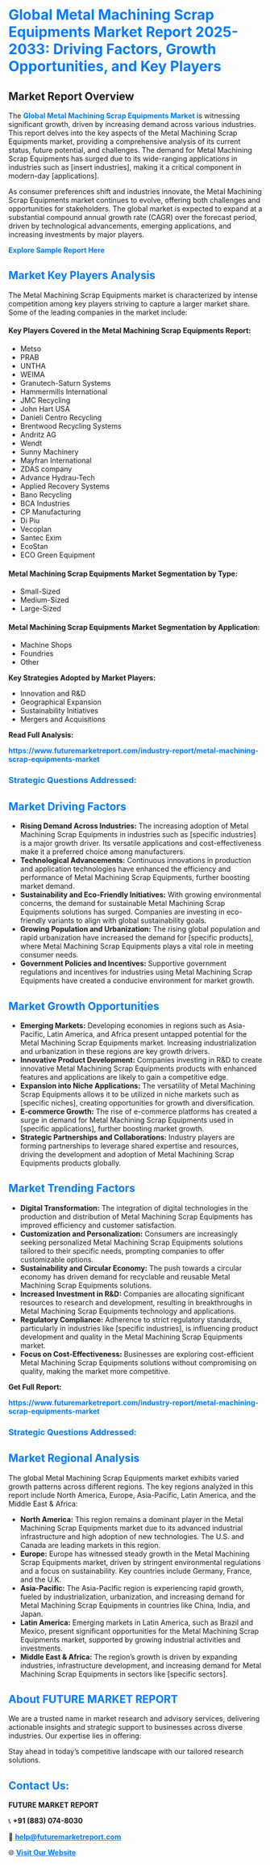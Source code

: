 <h1 style="color: #007BFF;">Global Metal Machining Scrap Equipments Market Report 2025-2033: Driving Factors, Growth Opportunities, and Key Players</h1>

<section id="overview">
<h2>Market Report Overview</h2>
<p>The <a href="https://www.futuremarketreport.com/industry-report/metal-machining-scrap-equipments-market" style="color: #007BFF; text-decoration: none;"><strong>Global Metal Machining Scrap Equipments Market</strong></a> is witnessing significant growth, driven by increasing demand across various industries. This report delves into the key aspects of the Metal Machining Scrap Equipments market, providing a comprehensive analysis of its current status, future potential, and challenges. The demand for Metal Machining Scrap Equipments has surged due to its wide-ranging applications in industries such as [insert industries], making it a critical component in modern-day [applications].</p>
<p>As consumer preferences shift and industries innovate, the Metal Machining Scrap Equipments market continues to evolve, offering both challenges and opportunities for stakeholders. The global market is expected to expand at a substantial compound annual growth rate (CAGR) over the forecast period, driven by technological advancements, emerging applications, and increasing investments by major players.</p>
</section>

<section id="overview">
<p><a href="https://www.futuremarketreport.com/request-sample/reportId=102161" style="color: #007BFF; text-decoration: none;"><strong>Explore Sample Report Here</strong></a></p>
</section>

<section id="key-players">
<h2 style="color: #007BFF;">Market Key Players Analysis</h2>
<p>The Metal Machining Scrap Equipments market is characterized by intense competition among key players striving to capture a larger market share. Some of the leading companies in the market include:</p>
<h4>Key Players Covered in the Metal Machining Scrap Equipments Report:</h4>
<ul><li>Metso</li><li>PRAB</li><li>UNTHA</li><li>WEIMA</li><li>Granutech-Saturn Systems</li><li>Hammermills International</li><li>JMC Recycling</li><li>John Hart USA</li><li>Danieli Centro Recycling</li><li>Brentwood Recycling Systems</li><li>Andritz AG</li><li>Wendt</li><li>Sunny Machinery</li><li>Mayfran International</li><li>ZDAS company</li><li>Advance Hydrau-Tech</li><li>Applied Recovery Systems</li><li>Bano Recycling</li><li>BCA Industries</li><li>CP Manufacturing</li><li>Di Piu</li><li>Vecoplan</li><li>Santec Exim</li><li>EcoStan</li><li>ECO Green Equipment</li></ul>
<h4>Metal Machining Scrap Equipments Market Segmentation by Type:</h4>
<ul><li>Small-Sized</li><li>Medium-Sized</li><li>Large-Sized</li></ul>

<h4>Metal Machining Scrap Equipments Market Segmentation by Application:</h4>
<ul><li>Machine Shops</li><li>Foundries</li><li>Other</li></ul>
<p><strong>Key Strategies Adopted by Market Players:</strong></p>
<ul>
<li>Innovation and R&D</li>
<li>Geographical Expansion</li>
<li>Sustainability Initiatives</li>
<li>Mergers and Acquisitions</li>
</ul>
</section>

<section>
<p><strong>Read Full Analysis: </strong></p><a href="https://www.futuremarketreport.com/industry-report/metal-machining-scrap-equipments-market" style="color: #007BFF; text-decoration: none;"><strong>https://www.futuremarketreport.com/industry-report/metal-machining-scrap-equipments-market</strong></a>
<h3 style="color: #007BFF;">Strategic Questions Addressed:</h3>
</section>

<section id="driving-factors">
<h2 style="color: #007BFF;">Market Driving Factors</h2>
<ul>
<li><strong>Rising Demand Across Industries:</strong> The increasing adoption of Metal Machining Scrap Equipments in industries such as [specific industries] is a major growth driver. Its versatile applications and cost-effectiveness make it a preferred choice among manufacturers.</li>
<li><strong>Technological Advancements:</strong> Continuous innovations in production and application technologies have enhanced the efficiency and performance of Metal Machining Scrap Equipments, further boosting market demand.</li>
<li><strong>Sustainability and Eco-Friendly Initiatives:</strong> With growing environmental concerns, the demand for sustainable Metal Machining Scrap Equipments solutions has surged. Companies are investing in eco-friendly variants to align with global sustainability goals.</li>
<li><strong>Growing Population and Urbanization:</strong> The rising global population and rapid urbanization have increased the demand for [specific products], where Metal Machining Scrap Equipments plays a vital role in meeting consumer needs.</li>
<li><strong>Government Policies and Incentives:</strong> Supportive government regulations and incentives for industries using Metal Machining Scrap Equipments have created a conducive environment for market growth.</li>
</ul>
</section>

<section id="growth-opportunities">
<h2 style="color: #007BFF;">Market Growth Opportunities</h2>
<ul>
<li><strong>Emerging Markets:</strong> Developing economies in regions such as Asia-Pacific, Latin America, and Africa present untapped potential for the Metal Machining Scrap Equipments market. Increasing industrialization and urbanization in these regions are key growth drivers.</li>
<li><strong>Innovative Product Development:</strong> Companies investing in R&D to create innovative Metal Machining Scrap Equipments products with enhanced features and applications are likely to gain a competitive edge.</li>
<li><strong>Expansion into Niche Applications:</strong> The versatility of Metal Machining Scrap Equipments allows it to be utilized in niche markets such as [specific niches], creating opportunities for growth and diversification.</li>
<li><strong>E-commerce Growth:</strong> The rise of e-commerce platforms has created a surge in demand for Metal Machining Scrap Equipments used in [specific applications], further boosting market growth.</li>
<li><strong>Strategic Partnerships and Collaborations:</strong> Industry players are forming partnerships to leverage shared expertise and resources, driving the development and adoption of Metal Machining Scrap Equipments products globally.</li>
</ul>
</section>

<section id="trending-factors">
<h2 style="color: #007BFF;">Market Trending Factors</h2>
<ul>
<li><strong>Digital Transformation:</strong> The integration of digital technologies in the production and distribution of Metal Machining Scrap Equipments has improved efficiency and customer satisfaction.</li>
<li><strong>Customization and Personalization:</strong> Consumers are increasingly seeking personalized Metal Machining Scrap Equipments solutions tailored to their specific needs, prompting companies to offer customizable options.</li>
<li><strong>Sustainability and Circular Economy:</strong> The push towards a circular economy has driven demand for recyclable and reusable Metal Machining Scrap Equipments solutions.</li>
<li><strong>Increased Investment in R&D:</strong> Companies are allocating significant resources to research and development, resulting in breakthroughs in Metal Machining Scrap Equipments technology and applications.</li>
<li><strong>Regulatory Compliance:</strong> Adherence to strict regulatory standards, particularly in industries like [specific industries], is influencing product development and quality in the Metal Machining Scrap Equipments market.</li>
<li><strong>Focus on Cost-Effectiveness:</strong> Businesses are exploring cost-efficient Metal Machining Scrap Equipments solutions without compromising on quality, making the market more competitive.</li>
</ul>
</section>

<section>
<p><strong>Get Full Report: </strong></p><a href="https://www.futuremarketreport.com/industry-report/metal-machining-scrap-equipments-market" style="color: #007BFF; text-decoration: none;"><strong>https://www.futuremarketreport.com/industry-report/metal-machining-scrap-equipments-market</strong></a>
<h3 style="color: #007BFF;">Strategic Questions Addressed:</h3>
</section>


<section id="regional-analysis">
<h2 style="color: #007BFF;">Market Regional Analysis</h2>
<p>The global Metal Machining Scrap Equipments market exhibits varied growth patterns across different regions. The key regions analyzed in this report include North America, Europe, Asia-Pacific, Latin America, and the Middle East & Africa:</p>
<ul>
<li><strong>North America:</strong> This region remains a dominant player in the Metal Machining Scrap Equipments market due to its advanced industrial infrastructure and high adoption of new technologies. The U.S. and Canada are leading markets in this region.</li>
<li><strong>Europe:</strong> Europe has witnessed steady growth in the Metal Machining Scrap Equipments market, driven by stringent environmental regulations and a focus on sustainability. Key countries include Germany, France, and the U.K.</li>
<li><strong>Asia-Pacific:</strong> The Asia-Pacific region is experiencing rapid growth, fueled by industrialization, urbanization, and increasing demand for Metal Machining Scrap Equipments in countries like China, India, and Japan.</li>
<li><strong>Latin America:</strong> Emerging markets in Latin America, such as Brazil and Mexico, present significant opportunities for the Metal Machining Scrap Equipments market, supported by growing industrial activities and investments.</li>
<li><strong>Middle East & Africa:</strong> The region’s growth is driven by expanding industries, infrastructure development, and increasing demand for Metal Machining Scrap Equipments in sectors like [specific sectors].</li>
</ul>
</section>

<footer>
<h2 style="color: #007BFF;">About FUTURE MARKET REPORT</h2>
<p>We are a trusted name in market research and advisory services, delivering actionable insights and strategic support to businesses across diverse industries. Our expertise lies in offering:</p>

<p>Stay ahead in today’s competitive landscape with our tailored research solutions.</p>

<h2 style="color: #007BFF;">Contact Us:</h2>
<p><strong>FUTURE MARKET REPORT</strong></p>
<p>📞 <strong>+91 (883) 074-8030</strong></p>
<p>📧 <strong><a href="mailto:help@futuremarketreport.com" style="color: #007BFF;">help@futuremarketreport.com</a></strong></p>
<p>🌐 <strong><a href="https://www.futuremarketreport.com/" style="color: #007BFF;">Visit Our Website</a></strong></p>
</footer>